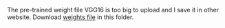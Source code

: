 The pre-trained weight file VGG16 is too big to upload and I save it in other website. Download [weights file](https://github.com/MinerKasch/applied_deep_learning/blob/master/vgg16_weights_tf_dim_ordering_tf_kernels_notop.h5) in this folder.
